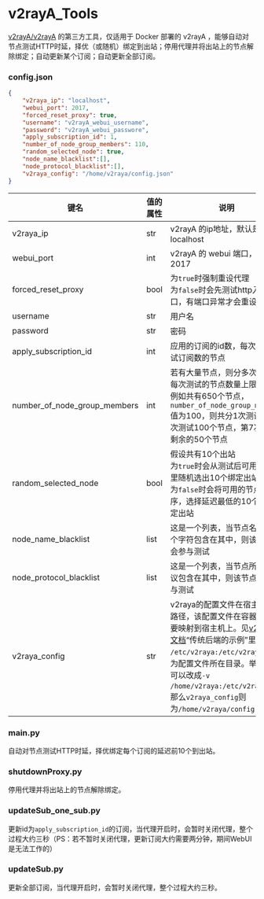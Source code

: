 # v2rayA_Tools

[v2rayA/v2rayA](https://github.com/v2rayA/v2rayA/) 的第三方工具，仅适用于 Docker 部署的 v2rayA ，能够自动对节点测试HTTP时延，择优（或随机）绑定到出站；停用代理并将出站上的节点解除绑定；自动更新某个订阅；自动更新全部订阅。

### config.json

```json
{
    "v2raya_ip": "localhost",
    "webui_port": 2017,
    "forced_reset_proxy": true,
    "username": "v2rayA_webui_username",
    "password": "v2rayA_webui_passwore",
    "apply_subscription_id": 1,
    "number_of_node_group_members": 110,
    "random_selected_node": true,
    "node_name_blacklist":[],
    "node_protocol_blacklist":[],
    "v2raya_config": "/home/v2raya/config.json"
}
```

| 键名                         | 值的属性 | 说明                                                         |
| ---------------------------- | -------- | ------------------------------------------------------------ |
| v2raya_ip        | str      | v2rayA 的ip地址，默认是localhost                                              |
| webui_port                   | int      | v2rayA 的 webui 端口，默认是2017                             |
| forced_reset_proxy           | bool     | 为`true`时强制重设代理<br>为`false`时会先测试http入站端口，有端口异常才会重设代理 |
| username                     | str      | 用户名                                                       |
| password                     | str      | 密码                                                         |
| apply_subscription_id        | int      | 应用的订阅的id数，每次只会测试订阅数的节点                     |
| number_of_node_group_members | int      | 若有大量节点，则分多次测试，每次测试的节点数量上限。<br>例如共有650个节点，`number_of_node_group_members`值为100，则共分1次测试，前6次测试100个节点，第7次测试剩余的50个节点 |
| random_selected_node         | bool     | 假设共有10个出站<br>为`true`时会从测试后可用的节点里随机选出10个绑定出站<br>为`false`时会将可用的节点排序，选择延迟最低的10个节点绑定出站 |
| node_name_blacklist          | list     | 这是一个列表，当节点名中的某个字符包含在其中，则该节点不会参与测试 |
| node_protocol_blacklist      | list     | 这是一个列表，当节点所用的协议包含在其中，则该节点不会参与测试 |
| v2raya_config                | str      | v2raya的配置文件在宿主机里的路径，该配置文件在容器里，须要映射到宿主机上。见[v2RayA文档](https://v2raya.org/docs/prologue/installation/docker/#%E8%BF%90%E8%A1%8C-v2raya)“传统后端的示例”里`-v /etc/v2raya:/etc/v2raya \`即为配置文件所在目录。举例，你可以改成`-v /home/v2raya:/etc/v2raya \`,那么`v2raya_config`则为`/home/v2raya/config.json` |

### main.py

自动对节点测试HTTP时延，择优绑定每个订阅的延迟前10个到出站。

### shutdownProxy.py

停用代理并将出站上的节点解除绑定。

### updateSub_one_sub.py

更新id为`apply_subscription_id`的订阅，当代理开启时，会暂时关闭代理，整个过程大约三秒（PS：若不暂时关闭代理，更新订阅大约需要两分钟，期间WebUI是无法工作的）

### updateSub.py

更新全部订阅，当代理开启时，会暂时关闭代理，整个过程大约三秒。
